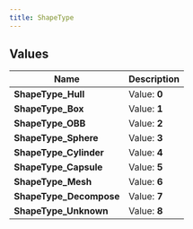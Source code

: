 ```yaml
---
title: ShapeType
---
```


## Values
| Name | Description |
| ---- | ----------- |
| **ShapeType_Hull** | Value: **0** |
| **ShapeType_Box** | Value: **1** |
| **ShapeType_OBB** | Value: **2** |
| **ShapeType_Sphere** | Value: **3** |
| **ShapeType_Cylinder** | Value: **4** |
| **ShapeType_Capsule** | Value: **5** |
| **ShapeType_Mesh** | Value: **6** |
| **ShapeType_Decompose** | Value: **7** |
| **ShapeType_Unknown** | Value: **8** |


